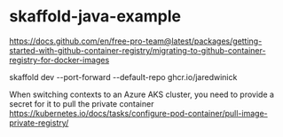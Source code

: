 # skaffold-java-example

https://docs.github.com/en/free-pro-team@latest/packages/getting-started-with-github-container-registry/migrating-to-github-container-registry-for-docker-images

skaffold dev --port-forward --default-repo ghcr.io/jaredwinick

When switching contexts to an Azure AKS cluster, you need to provide a secret for it to pull the private container https://kubernetes.io/docs/tasks/configure-pod-container/pull-image-private-registry/

